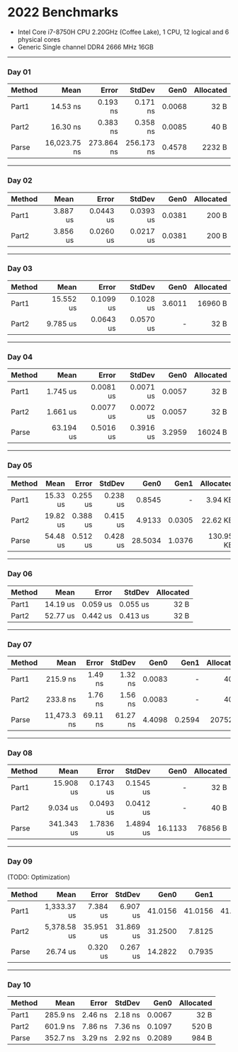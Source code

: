 # 2022 Benchmarks

- Intel Core i7-8750H CPU 2.20GHz (Coffee Lake), 1 CPU, 12 logical and 6 physical cores
- Generic Single channel DDR4 2666 MHz 16GB
---
### Day 01
| Method |         Mean |      Error |     StdDev |   Gen0 | Allocated |
|------- |-------------:|-----------:|-----------:|-------:|----------:|
|  Part1 |     14.53 ns |   0.193 ns |   0.171 ns | 0.0068 |      32 B |
|  Part2 |     16.30 ns |   0.383 ns |   0.358 ns | 0.0085 |      40 B |
|  Parse | 16,023.75 ns | 273.864 ns | 256.173 ns | 0.4578 |    2232 B |
---
### Day 02
| Method |     Mean |     Error |    StdDev |   Gen0 | Allocated |
|------- |---------:|----------:|----------:|-------:|----------:|
|  Part1 | 3.887 us | 0.0443 us | 0.0393 us | 0.0381 |     200 B |
|  Part2 | 3.856 us | 0.0260 us | 0.0217 us | 0.0381 |     200 B |
---
### Day 03
| Method |      Mean |     Error |    StdDev |   Gen0 | Allocated |
|------- |----------:|----------:|----------:|-------:|----------:|
|  Part1 | 15.552 us | 0.1099 us | 0.1028 us | 3.6011 |   16960 B |
|  Part2 |  9.785 us | 0.0643 us | 0.0570 us |      - |      32 B |
---
### Day 04
| Method |      Mean |     Error |    StdDev |   Gen0 | Allocated |
|------- |----------:|----------:|----------:|-------:|----------:|
|  Part1 |  1.745 us | 0.0081 us | 0.0071 us | 0.0057 |      32 B |
|  Part2 |  1.661 us | 0.0077 us | 0.0072 us | 0.0057 |      32 B |
|  Parse | 63.194 us | 0.5016 us | 0.3916 us | 3.2959 |   16024 B |
---
### Day 05
| Method |     Mean |    Error |   StdDev |    Gen0 |   Gen1 | Allocated |
|------- |---------:|---------:|---------:|--------:|-------:|----------:|
|  Part1 | 15.33 us | 0.255 us | 0.238 us |  0.8545 |      - |   3.94 KB |
|  Part2 | 19.82 us | 0.388 us | 0.415 us |  4.9133 | 0.0305 |  22.62 KB |
|  Parse | 54.48 us | 0.512 us | 0.428 us | 28.5034 | 1.0376 | 130.95 KB |
---
### Day 06
| Method |     Mean |    Error |   StdDev | Allocated |
|------- |---------:|---------:|---------:|----------:|
|  Part1 | 14.19 us | 0.059 us | 0.055 us |      32 B |
|  Part2 | 52.77 us | 0.442 us | 0.413 us |      32 B |
---
### Day 07
| Method |        Mean |    Error |   StdDev |   Gen0 |   Gen1 | Allocated |
|------- |------------:|---------:|---------:|-------:|-------:|----------:|
|  Part1 |    215.9 ns |  1.49 ns |  1.32 ns | 0.0083 |      - |      40 B |
|  Part2 |    233.8 ns |  1.76 ns |  1.56 ns | 0.0083 |      - |      40 B |
|  Parse | 11,473.3 ns | 69.11 ns | 61.27 ns | 4.4098 | 0.2594 |   20752 B |
---
### Day 08
| Method |       Mean |     Error |    StdDev |    Gen0 | Allocated |
|------- |-----------:|----------:|----------:|--------:|----------:|
|  Part1 |  15.908 us | 0.1743 us | 0.1545 us |       - |      32 B |
|  Part2 |   9.034 us | 0.0493 us | 0.0412 us |       - |      40 B |
|  Parse | 341.343 us | 1.7836 us | 1.4894 us | 16.1133 |   76856 B |
---
### Day 09 
(TODO: Optimization)

| Method |        Mean |     Error |    StdDev |    Gen0 |    Gen1 |    Gen2 | Allocated |
|------- |------------:|----------:|----------:|--------:|--------:|--------:|----------:|
|  Part1 | 1,333.37 us |  7.384 us |  6.907 us | 41.0156 | 41.0156 | 41.0156 | 315.11 KB |
|  Part2 | 5,378.58 us | 35.951 us | 31.869 us | 31.2500 |  7.8125 |       - | 150.71 KB |
|  Parse |    26.74 us |  0.320 us |  0.267 us | 14.2822 |  0.7935 |       - |  65.67 KB |
---
### Day 10
| Method |     Mean |   Error |  StdDev |   Gen0 | Allocated |
|------- |---------:|--------:|--------:|-------:|----------:|
|  Part1 | 285.9 ns | 2.46 ns | 2.18 ns | 0.0067 |      32 B |
|  Part2 | 601.9 ns | 7.86 ns | 7.36 ns | 0.1097 |     520 B |
|  Parse | 352.7 ns | 3.29 ns | 2.92 ns | 0.2089 |     984 B |
